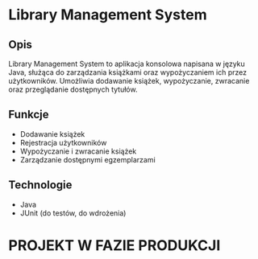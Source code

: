 # Library Management System

## Opis
Library Management System to aplikacja konsolowa napisana w języku Java, służąca do zarządzania książkami oraz wypożyczaniem ich przez użytkowników. 
Umożliwia dodawanie książek, wypożyczanie, zwracanie oraz przeglądanie dostępnych tytułów.

## Funkcje
- Dodawanie książek
- Rejestracja użytkowników
- Wypożyczanie i zwracanie książek
- Zarządzanie dostępnymi egzemplarzami

## Technologie
- Java
- JUnit (do testów, do wdrożenia)

# PROJEKT W FAZIE PRODUKCJI
